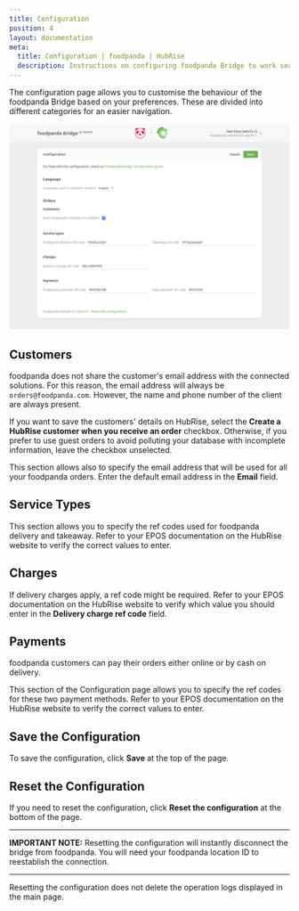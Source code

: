 ```yaml
---
title: Configuration
position: 4
layout: documentation
meta:
  title: Configuration | foodpanda | HubRise
  description: Instructions on configuring foodpanda Bridge to work seamlessly with foodpanda and your EPOS or other apps connected to HubRise. Configuration is simple.
---
```


The configuration page allows you to customise the behaviour of the foodpanda Bridge based on your preferences.
These are divided into different categories for an easier navigation.

![foodpanda Bridge configuration page](./images/002-configuration-page.png)

## Customers

foodpanda does not share the customer's email address with the connected solutions. For this reason, the email address will always be `orders@foodpanda.com`. However, the name and phone number of the client are always present.

If you want to save the customers' details on HubRise, select the **Create a HubRise customer when you receive an order** checkbox. Otherwise, if you prefer to use guest orders to avoid polluting your database with incomplete information, leave the checkbox unselected.

This section allows also to specify the email address that will be used for all your foodpanda orders. Enter the default email address in the **Email** field.

## Service Types

This section allows you to specify the ref codes used for foodpanda delivery and takeaway. Refer to your EPOS documentation on the HubRise website to verify the correct values to enter.

## Charges

If delivery charges apply, a ref code might be required. Refer to your EPOS documentation on the HubRise website to verify which value you should enter in the **Delivery charge ref code** field.

## Payments

foodpanda customers can pay their orders either online or by cash on delivery.

This section of the Configuration page allows you to specify the ref codes for these two payment methods. Refer to your EPOS documentation on the HubRise website to verify the correct values to enter.

## Save the Configuration

To save the configuration, click **Save** at the top of the page.

## Reset the Configuration

If you need to reset the configuration, click **Reset the configuration** at the bottom of the page.

---

**IMPORTANT NOTE:** Resetting the configuration will instantly disconnect the bridge from foodpanda. You will need your foodpanda location ID to reestablish the connection.

---

Resetting the configuration does not delete the operation logs displayed in the main page.
